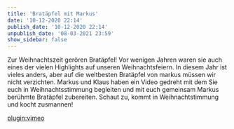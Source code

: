 ```yaml
---
title: 'Bratäpfel mit Markus'
date: '10-12-2020 22:14'
publish_date: '10-12-2020 22:14'
unpublish_date: '08-03-2021 23:59'
show_sidebar: false
---
```


Zur Weihnachtszeit gerören Bratäpfel! Vor wenigen Jahren waren sie auch eines der vielen Highlights auf unseren Weihnachtsfeiern. In diesem Jahr ist vieles anders, aber auf die weltbesten Bratäpfel von markus müssen wir nicht verzichten. Markus und Klaus haben ein Video gedreht mit dem Sie euch in Weihnachtsstimmung begleiten und mit euch gemeinsam Markus berühmte Bratäpfel zubereiten. Schaut zu, kommt in Weihnachtstimmung und kocht zusmannen!

[plugin:vimeo](https://vimeo.com/428826172)